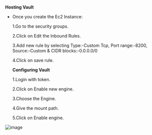 **Hosting Vault**

- Once you create the Ec2 Instance:
  
  1.Go to the security groups.
  
  2.Click on Edit the Inbound Rules.
  
  3.Add new rule by selecting Type:-Custom Tcp, Port range:-8200, Source:-Custom & CIDR blocks:-0.0.0.0/0
  
  4.Click on save rule.


  **Configuring Vault**

  1.Login with token.

  2.Click on Enable new engine.

  3.Choose the Engine.

  4.Give the mount path.

  5.Click on Enable engine.

  
![image](https://github.com/user-attachments/assets/01a0dd99-ea7e-4654-9a1b-ccf4d08bef2f)

  

  
